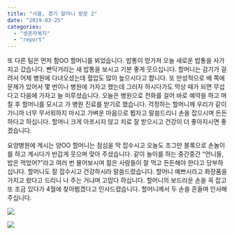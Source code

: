 ```yaml
---
title: "서울, 경기 할머니 방문 2"
date: "2019-03-25"
categories: 
  - "생존자복지"
  - "report"
---
```


또 다른 팀은 먼저 함OO 할머니를 뵈었습니다. 밥통이 망가져 오늘 새로운 밥통을 사가지고 갔습니다. 빤닥거리는 새 밥통을 보시고 기분 좋게 웃으십니다. 할머니는 감기가 걸려서 어제 병원에 다녀오셨는데 혈압도 많이 높으시다고 합니다. 또 만성적으로 배 쪽에 문제가 있어서 몇 번이나 병원에 가자고 했는데 그러자 하시다가도 막상 때가 되면 무섭다고 다음에 가자고 늘 미루셨습니다. 오늘은 병원으로 전화를 걸어 바로 예약을 하고 며칠 후 할머니를 모시고 가 병원 진료를 받기로 했습니다. 걱정하는 할머니께 우리가 같이 가니까 너무 무서워하지 마시고 가벼운 마음으로 뵙자고 말씀드리니 손을 잡으시며 든든하다고 하십니다. 할머니 크게 아프시지 않고 치료 잘 받으시고 건강이 더 좋아지시면 좋겠습니다.

요양병원에 계시는 양OO 할머니는 점심을 막 잡수시고 오늘도 조그만 블록으로 손놀이를 하고 계시다가 반갑게 웃으며 맞아 주셨습니다. 같이 놀이를 하는 중간중간 “언니들, 밥은 먹었어?”라고 여러 번 물어보시며 젊은 사람들이 잘 먹고 든든해야 한다고 당부하십니다. 할머니도 잘 잡수시고 건강하시라 말씀드렸습니다. 할머니 예쁘시라고 화장품을 가지고 왔다고 드리니 나 주는 거냐며 고맙다 하십니다. 할머니의 보드라운 손을 꼭 잡고 또 조금 있다가 4월에 찾아뵙겠다고 인사드렸습니다. 할머니께서 두 손을 흔들며 인사해 주십니다.

![](https://r2.womenandwar.net/2019/03/photo_2019-03-25_16-16-10-225x300.jpg)

![](https://r2.womenandwar.net/2019/03/사본-photo_2019-03-25_16-14-08-300x179.jpg)
